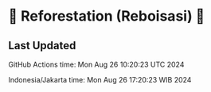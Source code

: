 
# 🌳 Reforestation (Reboisasi) 🌲

## Last Updated

GitHub Actions time: Mon Aug 26 10:20:23 UTC 2024

Indonesia/Jakarta time: Mon Aug 26 17:20:23 WIB 2024
